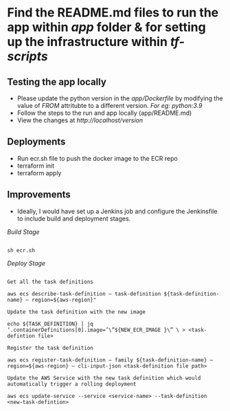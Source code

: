 # Find the README.md files to run the app within *app* folder & for setting up the infrastructure within *tf-scripts*


## Testing the app locally

* Please update the python version in the *app/Dockerfile* by modifying the value of *FROM* attritubte to a different version. *For eg:* *python:3.9*
* Follow the steps to the run and app locally (app/README.md)
* View the changes at *http://localhost/version*


## Deployments

* Run ecr.sh file to push the docker image to the ECR repo
* terraform init
* terraform apply


## Improvements

* Ideally, I would have set up a Jenkins job and configure the Jenkinsfile to include build and deployment stages.

*Build Stage*

```

sh ecr.sh

```

*Deploy Stage*

```

Get all the task definitions

aws ecs describe-task-definition — task-definition ${task-definition-name} — region=${aws-region}"

Update the task definition with the new image

echo ${TASK_DEFINITION} | jq ‘.containerDefinitions[0].image=’\”${NEW_ECR_IMAGE }\” \ > <task-defintion file>

Register the task definition

aws ecs register-task-definition — family ${task-definition-name} — region=${aws-region} — cli-input-json <task-definition file path>

Update the AWS Service with the new task definition which would automatically trigger a rolling deployment

aws ecs update-service --service <service-name> --task-definition <new-task-defintion>

```


 








